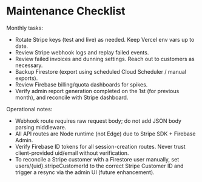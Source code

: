 # Maintenance Checklist

Monthly tasks:
- Rotate Stripe keys (test and live) as needed. Keep Vercel env vars up to date.
- Review Stripe webhook logs and replay failed events.
- Review failed invoices and dunning settings. Reach out to customers as necessary.
- Backup Firestore (export using scheduled Cloud Scheduler / manual exports).
- Review Firebase billing/quota dashboards for spikes.
- Verify admin report generation completed on the 1st (for previous month), and reconcile with Stripe dashboard.

Operational notes:
- Webhook route requires raw request body; do not add JSON body parsing middleware.
- All API routes are Node runtime (not Edge) due to Stripe SDK + Firebase Admin.
- Verify Firebase ID tokens for all session-creation routes. Never trust client-provided uid/email without verification.
- To reconcile a Stripe customer with a Firestore user manually, set users/{uid}.stripeCustomerId to the correct Stripe Customer ID and trigger a resync via the admin UI (future enhancement).


